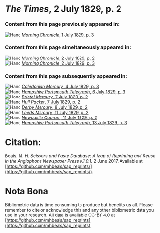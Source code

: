 # *The Times*, 2 July 1829, p. 2  
  
### Content from this page previously appeared in:  
![Hand](http://scissorsandpaste.net/wp-content/uploads/2017/06/smallhandpointer.png) [*Morning Chronicle*, 1 July 1829, p. 3](https://mhbeals.github.io/sap_html/Morning-Chronicle/Morning-Chronicle-1-July-1829-p-3)  
  
### Content from this page simeltaneously appeared in:  
![Hand](http://scissorsandpaste.net/wp-content/uploads/2017/06/smallhandpointer.png) [*Morning Chronicle*, 2 July 1829, p. 2](https://mhbeals.github.io/sap_html/Morning-Chronicle/Morning-Chronicle-2-July-1829-p-2)  
![Hand](http://scissorsandpaste.net/wp-content/uploads/2017/06/smallhandpointer.png) [*Morning Chronicle*, 2 July 1829, p. 3](https://mhbeals.github.io/sap_html/Morning-Chronicle/Morning-Chronicle-2-July-1829-p-3)  
  
### Content from this page subsequently appeared in:  
![Hand](http://scissorsandpaste.net/wp-content/uploads/2017/06/smallhandpointer.png) [*Caledonian Mercury*, 4 July 1829, p. 3](https://mhbeals.github.io/sap_html/Caledonian-Mercury/Caledonian-Mercury-4-July-1829-p-3)  
![Hand](http://scissorsandpaste.net/wp-content/uploads/2017/06/smallhandpointer.png) [*Hampshire Portsmouth Telegraph*, 6 July 1829, p. 3](https://mhbeals.github.io/sap_html/Hampshire-Portsmouth-Telegraph/Hampshire-Portsmouth-Telegraph-6-July-1829-p-3)  
![Hand](http://scissorsandpaste.net/wp-content/uploads/2017/06/smallhandpointer.png) [*Bristol Mercury*, 7 July 1829, p. 2](https://mhbeals.github.io/sap_html/Bristol-Mercury/Bristol-Mercury-7-July-1829-p-2)  
![Hand](http://scissorsandpaste.net/wp-content/uploads/2017/06/smallhandpointer.png) [*Hull Packet*, 7 July 1829, p. 2](https://mhbeals.github.io/sap_html/Hull-Packet/Hull-Packet-7-July-1829-p-2)  
![Hand](http://scissorsandpaste.net/wp-content/uploads/2017/06/smallhandpointer.png) [*Derby Mercury*, 8 July 1829, p. 2](https://mhbeals.github.io/sap_html/Derby-Mercury/Derby-Mercury-8-July-1829-p-2)  
![Hand](http://scissorsandpaste.net/wp-content/uploads/2017/06/smallhandpointer.png) [*Leeds Mercury*, 11 July 1829, p. 2](https://mhbeals.github.io/sap_html/Leeds-Mercury/Leeds-Mercury-11-July-1829-p-2)  
![Hand](http://scissorsandpaste.net/wp-content/uploads/2017/06/smallhandpointer.png) [*Newcastle Courant*, 11 July 1829, p. 2](https://mhbeals.github.io/sap_html/Newcastle-Courant/Newcastle-Courant-11-July-1829-p-2)  
![Hand](http://scissorsandpaste.net/wp-content/uploads/2017/06/smallhandpointer.png) [*Hampshire Portsmouth Telegraph*, 13 July 1829, p. 3](https://mhbeals.github.io/sap_html/Hampshire-Portsmouth-Telegraph/Hampshire-Portsmouth-Telegraph-13-July-1829-p-3)  


# Citation: 

Beals. M. H. *Scissors and Paste Database: A Map of Reprinting and Reuse in the Anglophone Newspaper Press v.1.0.1.* 2 June 2017. Available at [https://github.com/mhbeals/sap_reprints/](https://github.com/mhbeals/sap_reprints/). 

# Nota Bona

Bibliometric data is time consuming to produce but benefits us all. Please remember to cite or acknowledge this and any other bibliometric data you use in your research. All data is available CC-BY 4.0 at [https://github.com/mhbeals/sap_reprints](https://github.com/mhbeals/sap_reprints)
